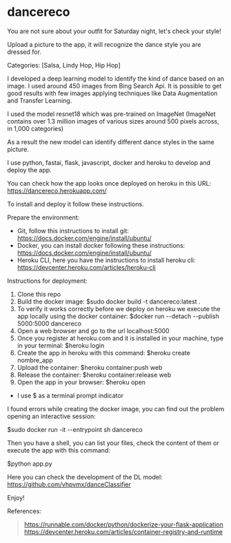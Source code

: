 # dancereco

You are not sure about your outfit for Saturday night, let's check your style!

Upload a picture to the app, it will recognize the dance style you are dressed for.

Categories: [Salsa, Lindy Hop, Hip Hop]

I developed a deep learning model to identify the kind of dance based on an image. I used around 450 images from Bing Search Api. It is possible to get good results with few images applying techniques like Data Augmentation and Transfer Learning.

I used the model resnet18 which was pre-trained on ImageNet (ImageNet contains over 1.3 million images of various sizes around 500 pixels across, in 1,000 categories)

As a result the new model can identify different dance styles in the same picture.

I use python, fastai, flask, javascript, docker and heroku to develop and deploy the app.

You can check how the app looks once deployed on heroku in this URL: https://dancereco.herokuapp.com/

To install and deploy it follow these instructions.

Prepare the environment:
- Git, follow this instructions to install git: https://docs.docker.com/engine/install/ubuntu/
- Docker, you can install docker following these instructions: https://docs.docker.com/engine/install/ubuntu/
- Heroku CLI, here you have the instructions to install heroku cli: https://devcenter.heroku.com/articles/heroku-cli


Instructions for deployment:

1. Clone this repo
2. Build the docker image: $sudo docker build -t dancereco:latest .
3. To verify it works correctly before we deploy on heroku we execute the app locally using the docker container: $docker run --detach --publish 5000:5000 dancereco
4. Open a web browser and go to the url localhost:5000
5. Once you register at heroku.com and it is installed in your machine, type in your terminal: $heroku login
6. Create the app in heroku with this command: $heroku create nombre_app
8. Upload the container: $heroku container:push web
9. Release the container: $heroku container:release web
10. Open the app in your browser:  $heroku open

* I use $ as a terminal prompt indicator

I found errors while creating the docker image, you can find out the problem opening an interactive session:

$sudo docker run -it --entrypoint sh dancereco

Then you have a shell, you can list your files, check the content of them or execute the app with this command:

$python app.py

Here you can check the development of the DL model: https://github.com/vhpvmx/danceClassifier

Enjoy!

References:
> https://runnable.com/docker/python/dockerize-your-flask-application
> https://devcenter.heroku.com/articles/container-registry-and-runtime
